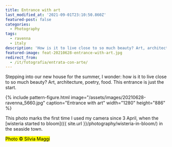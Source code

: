 ```yaml
---
title: Entrance with art
last_modified_at: '2021-09-01T23:10:50.860Z'
featured-post: false
categories:
  - Photography
tags:
  - ravenna
  - italy
description: 'How is it to live close to so much beauty? Art, architecture, poetry, food. This entrance is just the start.'
featured-image: feat-20210628-entrance-with-art.jpg
redirect_from:
  - /it/fotografia/entrata-con-arte/
---
```

<p class="lead">Stepping into our new house for the summer, I wonder: how is it to live close to so much beauty? Art, architecture, poetry, food. This entrance is just the start.</p>

<!--more-->

{% include pattern-figure.html image="/assets/images/20210628-ravenna_5660.jpg" caption="Entrance with art" width="1280" height="886" %}

This photo marks the first time I used my camera since 3 April, when the [wisteria started to bloom]({{ site.url }}/photography/wisteria-in-bloom/) in the seaside town.

<mark class="highlight small">Photo &copy; Silvia Maggi</mark>
